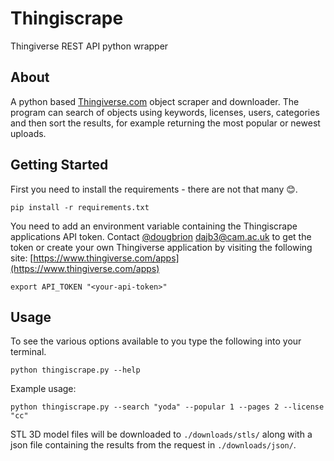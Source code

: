 # Thingiscrape
Thingiverse REST API python wrapper

## About <a name = "about"></a>
A python based [Thingiverse.com](https://www.thingiverse.com) object scraper and downloader. The program can search of objects using keywords, licenses, users, categories and then sort the results, for example returning the most popular or newest uploads.

## Getting Started <a name = "getting_started"></a>

First you need to install the requirements - there are not that many 😊.
```
pip install -r requirements.txt
```

You need to add an environment variable containing the Thingiscrape applications API token.
Contact [@dougbrion](https://github.com/dougbrion) [dajb3@cam.ac.uk](mailto:dajb3@cam.ac.uk) to get the token or create your own Thingiverse application by visiting the following site: [https://www.thingiverse.com/apps](https://www.thingiverse.com/apps)

```
export API_TOKEN "<your-api-token>"
```

## Usage <a name = "usage"></a>

To see the various options available to you type the following into your terminal.

```
python thingiscrape.py --help
```

Example usage:

```
python thingiscrape.py --search "yoda" --popular 1 --pages 2 --license "cc"
```

STL 3D model files will be downloaded to `./downloads/stls/` along with a json file containing the results from the request in `./downloads/json/`.